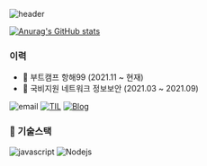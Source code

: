 ![header](https://capsule-render.vercel.app/api?type=wave&color=ACD49F&height=100&section=header&text=Hello%20World!&fontSize=60&animation=scaleIn)

[![Anurag's GitHub stats](https://github-readme-stats.vercel.app/api?username=kiljw316&show_icons=true&theme=vue)](https://github.com/anuraghazra/github-readme-stats)

### 이력

- :school: 부트캠프 항해99 (2021.11 ~ 현재)
- :school: 국비지원 네트워크 정보보안 (2021.03 ~ 2021.09)

![email](https://img.shields.io/badge/kiljw316@gmail.com-alc?logo=messenger&logoColor=fff)
[![TIL](https://img.shields.io/badge/TIL-https://kiljw316/TIL/-%23333?labelColor=%23aaa)](https://kiljw316.github.io/TIL)
[![Blog](https://img.shields.io/badge/Blog-https://velog.io/@kiljw316-%23333?labelColor=%23aaa)](https://velog.io/@kiljw316)

### 🔭 기술스택

![javascript](https://img.shields.io/badge/Javascript-333)
![Nodejs](https://img.shields.io/badge/Nodejs-43853d)
